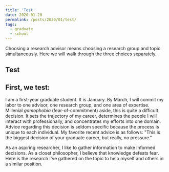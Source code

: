 ```yaml
---
title: 'Test'
date: 2020-01-20
permalink: /posts/2020/01/test/
tags:
  - graduate
  - school
---
```


Choosing a research advisor means choosing a research group and topic simultaneously. Here we will walk through the three choices separately.

Test
------
## First, we test:

I am a first-year graduate student. It is January. By March, I will commit my labor to one advisor, one research group, and one area of expertise. Millenial *gamophobia* (fear-of-commitment) aside, this is quite a difficult decision. It sets the trajectory of my career, determines the people I will interact with professionally, and concentrates my efforts into one domain. Advice regarding this decision is seldom specific because the process is unique to each individual. My favorite recent advice is as follows: "This is the biggest decision of your graduate career, but really, no pressure." 

As an aspiring researcher, I like to gather information to make informed decisions. As a closet philosopher, I believe that knowledge defeats fear. Here is the research I've gathered on the topic to help myself and others in a similar position. 
